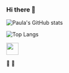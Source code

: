 ### Hi there 👋

![Paula's GitHub stats](https://github-readme-stats.vercel.app/api?username=paula-roesler&show_icons=true&theme=radical)

![Top Langs](https://github-readme-stats.vercel.app/api/top-langs/?username=paula-roesler&layout=compact&show_icons=true&theme=radical)

<img height="32" width="32" src="https://cdn.jsdelivr.net/npm/simple-icons@v4/icons/linkedin.svg" />

:space_invader:
:dart:
<!--
**paula-roesler/paula-roesler** is a ✨ _special_ ✨ repository because its `README.md` (this file) appears on your GitHub profile.

Here are some ideas to get you started:

- 🔭 I’m currently working on ...
- 🌱 I’m currently learning ...
- 👯 I’m looking to collaborate on ...
- 🤔 I’m looking for help with ...
- 💬 Ask me about ...
- 📫 How to reach me: ...
- 😄 Pronouns: ...
- ⚡ Fun fact: ...
-->


